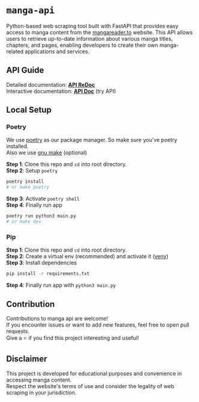 # `manga-api`

Python-based web scraping tool built with FastAPI that provides easy access to manga content from the [mangareader.to](https://mangareader.to) website. This API allows users to retrieve up-to-date information about various manga titles, chapters, and pages, enabling developers to create their own manga-related applications and services.

## API Guide

Detailed documentation: [**API ReDoc**](https://manga-apiv1.vercel.app/redoc)\
Interactive documentation: [**API Doc**](https://manga-apiv1.vercel.app/docs) (try API)

## Local Setup

### Poetry
We use [poetry](https://python-poetry.org/) as our package manager. So make sure you've poetry installed.\
Also we use [gnu make](https://www.gnu.org/software/make/) (optional)

**Step 1**: Clone this repo and `cd` into root directory.\
**Step 2**: Setup `poetry`
```bash
poetry install
# or make poetry
```
**Step 3**: Activate `poetry shell`\
**Step 4**: Finally run app
```bash
poetry run python3 main.py
# or make dev
```

### Pip
**Step 1**: Clone this repo and `cd` into root directory.\
**Step 2**: Create a virtual env (recommended) and activate it ([venv](https://docs.python.org/3/library/venv.html))\
**Step 3**: Install dependencies
```bash
pip install -r requirements.txt
```
**Step 4**: Finally run app with `python3 main.py`

## Contribution

Contributions to manga api are welcome!\
If you encounter issues or want to add new features, feel free to open pull requests.\
Give a ⭐️ if you find this project interesting and useful!

## Disclaimer

This project is developed for educational purposes and convenience in accessing manga content.\
Respect the website's terms of use and consider the legality of web scraping in your jurisdiction.
